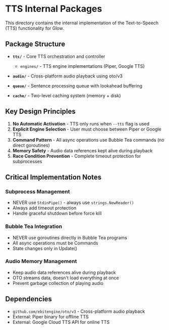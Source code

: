 # TTS Internal Packages

This directory contains the internal implementation of the Text-to-Speech (TTS) functionality for Glow.

## Package Structure

- **`tts/`** - Core TTS orchestration and controller
  - `engines/` - TTS engine implementations (Piper, Google TTS)
  
- **`audio/`** - Cross-platform audio playback using oto/v3
  
- **`queue/`** - Sentence processing queue with lookahead buffering
  
- **`cache/`** - Two-level caching system (memory + disk)

## Key Design Principles

1. **No Automatic Activation** - TTS only runs when `--tts` flag is used
2. **Explicit Engine Selection** - User must choose between Piper or Google TTS
3. **Command Pattern** - All async operations use Bubble Tea commands (no direct goroutines)
4. **Memory Safety** - Audio data references kept alive during playback
5. **Race Condition Prevention** - Complete timeout protection for subprocesses

## Critical Implementation Notes

### Subprocess Management
- NEVER use `StdinPipe()` - always use `strings.NewReader()`
- Always add timeout protection
- Handle graceful shutdown before force kill

### Bubble Tea Integration
- NEVER use goroutines directly in Bubble Tea programs
- All async operations must be Commands
- State changes only in Update()

### Audio Memory Management
- Keep audio data references alive during playback
- OTO streams data, doesn't load everything at once
- Prevent garbage collection of playing audio

## Dependencies

- `github.com/ebitengine/oto/v3` - Cross-platform audio playback
- External: Piper binary for offline TTS
- External: Google Cloud TTS API for online TTS